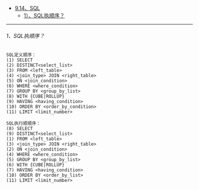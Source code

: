 * [9.14、SQL]()
    - [1）、SQL执顺序？]()

---
###### 1、SQL执顺序？
    SQL定义顺序：
    (1) SELECT 
    (2) DISTINCT<select_list>
    (3) FROM <left_table>
    (4) <join_type> JOIN <right_table>
    (5) ON <join_condition>
    (6) WHERE <where_condition>
    (7) GROUP BY <group_by_list>
    (8) WITH {CUBE|ROLLUP}
    (9) HAVING <having_condition>
    (10) ORDER BY <order_by_condition>
    (11) LIMIT <limit_number>
    
    SQL执行顺顺序：
    (8) SELECT 
    (9) DISTINCT<select_list>
    (1) FROM <left_table>
    (3) <join_type> JOIN <right_table>
    (2) ON <join_condition>
    (4) WHERE <where_condition>
    (5) GROUP BY <group_by_list>
    (6) WITH {CUBE|ROLLUP}
    (7) HAVING <having_condition>
    (10) ORDER BY <order_by_list>
    (11) LIMIT <limit_number>
